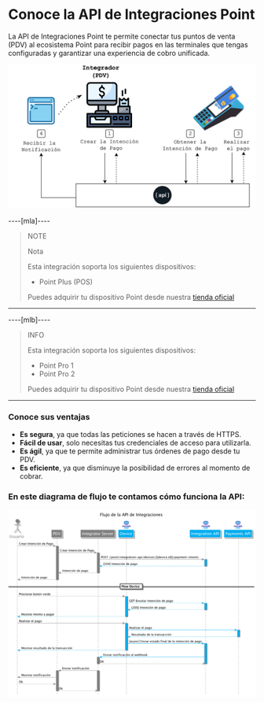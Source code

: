 # Conoce la API de Integraciones Point

La API de Integraciones Point te permite conectar tus puntos de venta (PDV) al ecosistema Point para recibir pagos en las terminales que tengas configuradas y garantizar una experiencia de cobro unificada.

![Diagram 1](/images/point-api/1-diagram-es.png)

----[mla]----
> NOTE
>
> Nota
>
> Esta integración soporta los siguientes dispositivos:
>
> - Point Plus (POS)
>
> Puedes adquirir tu dispositivo Point desde nuestra [tienda oficial](https://www.mercadopago.com.ar/point)

------------

----[mlb]----
> INFO
>
> Esta integración soporta los siguientes dispositivos:
>
> - Point Pro 1
> - Point Pro 2
>
> Puedes adquirir tu dispositivo Point desde nuestra [tienda oficial](https://www.mercadopago.com.br/point)

------------


### Conoce sus ventajas

* **Es segura**, ya que todas las peticiones se hacen a través de HTTPS.
* **Fácil de usar**, solo necesitas tus credenciales de acceso para utilizarla.
* **Es ágil**, ya que te permite administrar tus órdenes de pago desde tu PDV.
* **Es eficiente**, ya que disminuye la posibilidad de errores al momento de cobrar.

### En este diagrama de flujo te contamos cómo funciona la API:

![Mercado Pago Point Flow](/images/point-api/2-flow-diagram-es.png)